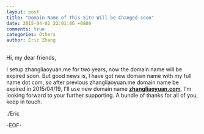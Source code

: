 ```yaml
---
layout: post
title: "Domain Name of This Site Will be Changed soon"
date: 2015-04-02 22:01:06 +0800
comments: true
categories: Others
author: Eric Zhang
---
```

Hi, my dear friends,

I setup zhangliaoyuan.me for two years, now the domain name will be expired soon.
But good news is, I have got new domain name with my full name dot com, so after previous zhangliaoyuan.me domain name be expired in 2015/04/19, I'll use new domain name **[zhangliaoyuan.com](zhangliaoyuan.com "Eric's personal web site")**, I'm looking forward to your further supporting. A bundle of thanks for all of you, keep in touch.

./Eric

-EOF- 




